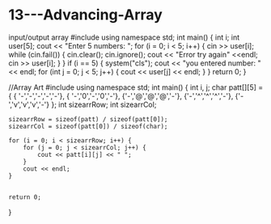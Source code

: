# 13---Advancing-Array


input/output array
#include <iostream>
using namespace std;
int main()
{
	int i;
	int user[5];
	cout << "Enter 5 numbers: "; 
	for (i = 0; i < 5; i++) {
		cin >> user[i];
		while (cin.fail()) {
			cin.clear();
			cin.ignore();
			cout << "Error try again" <<endl;
			cin >> user[i];
		}
	}
		if (i == 5) {
			system("cls");
			cout << "you entered number: " << endl;
			for (int j = 0; j < 5; j++) {
				cout << user[j] << endl;
			}
		}
	return 0;
}
                               
//Array Art
 #include <iostream>
using namespace std;
int main()
{
	int i, j;
	char patt[][5] = { { '-','-','-','-','-'},
						{ '-','0','-','0','-'},
						{'-','@','@','@','-'},
						{'-','^','^','^','-'},
						{'-','v','v','v','-'}
	};
	int sizearrRow;
	int sizearrCol;

	sizearrRow = sizeof(patt) / sizeof(patt[0]);
	sizearrCol = sizeof(patt[0]) / sizeof(char);

	for (i = 0; i < sizearrRow; i++) {
		for (j = 0; j < sizearrCol; j++) {
			cout << patt[i][j] << " ";
		}
		cout << endl;
	}
	

	return 0;
}                          
